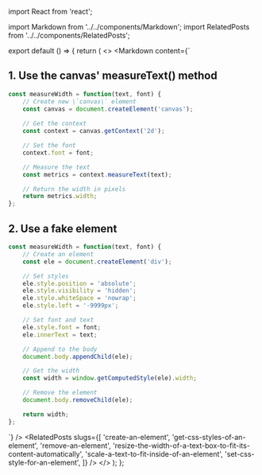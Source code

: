 import React from 'react';

import Markdown from '../../components/Markdown';
import RelatedPosts from '../../components/RelatedPosts';

export default () => {
    return (
<>
<Markdown
    content={`
## 1. Use the canvas' measureText() method

~~~ javascript
const measureWidth = function(text, font) {
    // Create new \`canvas\` element
    const canvas = document.createElement('canvas');
    
    // Get the context
    const context = canvas.getContext('2d');

    // Set the font
    context.font = font;

    // Measure the text
    const metrics = context.measureText(text);

    // Return the width in pixels
    return metrics.width;
};
~~~

## 2. Use a fake element

~~~ javascript
const measureWidth = function(text, font) {
    // Create an element
    const ele = document.createElement('div');

    // Set styles
    ele.style.position = 'absolute';
    ele.style.visibility = 'hidden';
    ele.style.whiteSpace = 'nowrap';
    ele.style.left = '-9999px';

    // Set font and text
    ele.style.font = font;
    ele.innerText = text;

    // Append to the body
    document.body.appendChild(ele);

    // Get the width
    const width = window.getComputedStyle(ele).width;

    // Remove the element
    document.body.removeChild(ele);

    return width;
};
~~~
`}
/>
<RelatedPosts
    slugs={[
        'create-an-element',
        'get-css-styles-of-an-element',
        'remove-an-element',
        'resize-the-width-of-a-text-box-to-fit-its-content-automatically',
        'scale-a-text-to-fit-inside-of-an-element',
        'set-css-style-for-an-element',
    ]}
/>
</>
    );
};
